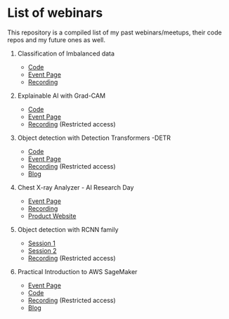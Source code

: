 # List of webinars

This repository is a compiled list of my past webinars/meetups, their code repos and my future ones as well.

1. Classification of Imbalanced data
      * [Code](https://github.com/bismillahkani/imbalanced-learning)
      * [Event Page](https://www.meetup.com/Disrupt-4-0/events/268767123/)
      * [Recording](https://www.youtube.com/watch?v=g6F_zNcULKE)

2. Explainable AI with Grad-CAM
      * [Code](https://github.com/bismillahkani/grad-cam)
      * [Event Page](https://www.meetup.com/Disrupt-4-0/events/zfsxrrybcjbrb/)
      * [Recording](https://www.youtube.com/watch?v=VG8meYovZIE) (Restricted access)
      
3. Object detection with Detection Transformers -DETR
      * [Code](https://github.com/bismillahkani/detection-transformers)
      * [Event Page](https://www.meetup.com/Disrupt-4-0/events/xqxlsrybclbcb/)
      * [Recording](https://www.youtube.com/watch?v=pKFvA2S_n7Y) (Restricted access)
      * [Blog](https://www.cellstrat.com/2020/08/07/end-to-end-object-detection-with-transformers/)
      
4. Chest X-ray Analyzer - AI Research Day
      * [Event Page](https://www.meetup.com/Disrupt-4-0/events/271797814/)
      * [Recording](https://www.youtube.com/watch?v=jrLbRh176I8)
      * [Product Website](https://ai.cellstrat.com/)
      
5. Object detection with RCNN family
      * [Session 1](https://www.meetup.com/Disrupt-4-0/events/272547378/)
      * [Session 2](https://www.meetup.com/Disrupt-4-0/events/272927751/)
      * [Recording](https://www.youtube.com/watch?v=D9fjievbljo) (Restricted access)
      
6. Practical Introduction to AWS SageMaker
      * [Event Page](https://www.meetup.com/Disrupt-4-0/events/271536622/)
      * [Code](https://github.com/bismillahkani/Practical-Introduction-To-AWS-SageMaker)
      * [Recording](https://www.youtube.com/watch?v=0fhayg9aPek) (Restricted access)
      * [Blog](https://www.cellstrat.com/2020/09/27/practical-guide-to-deploy-ml-models-in-aws-sagemaker/)


